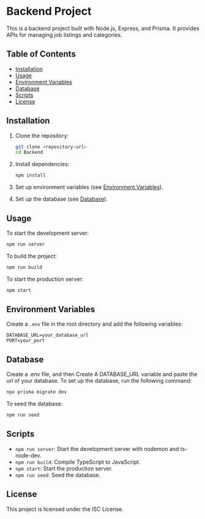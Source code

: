 # Backend Project

This is a backend project built with Node.js, Express, and Prisma. It provides APIs for managing job listings and categories.

## Table of Contents

- [Installation](#installation)
- [Usage](#usage)
- [Environment Variables](#environment-variables)
- [Database](#database)
- [Scripts](#scripts)
- [License](#license)

## Installation

1. Clone the repository:

   ```sh
   git clone <repository-url>
   cd Backend
   ```

2. Install dependencies:

   ```sh
   npm install
   ```

3. Set up environment variables (see [Environment Variables](#environment-variables)).

4. Set up the database (see [Database](#database)).

## Usage

To start the development server:

```sh
npm run server
```

To build the project:

```sh
npm run build
```

To start the production server:

```sh
npm start
```

## Environment Variables

Create a `.env` file in the root directory and add the following variables:

```
DATABASE_URL=your_database_url
PORT=your_port
```

## Database

Create a .env file, and then Create A DATABASE_URL variable and paste the url of your database.
To set up the database, run the following command:

```sh
npx prisma migrate dev
```

To seed the database:

```sh
npm run seed
```

## Scripts

- `npm run server`: Start the development server with nodemon and ts-node-dev.
- `npm run build`: Compile TypeScript to JavaScript.
- `npm start`: Start the production server.
- `npm run seed`: Seed the database.

## License

This project is licensed under the ISC License.